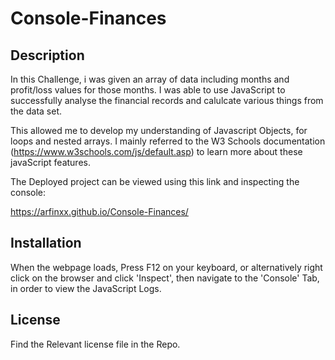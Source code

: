 # Console-Finances

## Description 

In this Challenge, i was given an array of data including months and profit/loss values for those months. I was able to use JavaScript to successfully analyse the financial records and calulcate various things from the data set.

This allowed me to develop my understanding of Javascript Objects, for loops and nested arrays. I mainly referred to the W3 Schools documentation (https://www.w3schools.com/js/default.asp) to learn more about these javaScript features.

The Deployed project can be viewed using this link and inspecting the console:

https://arfinxx.github.io/Console-Finances/

## Installation

When the webpage loads, Press F12 on your keyboard, or alternatively right click on the browser and click 'Inspect', then navigate to the 'Console' Tab, in order to view the JavaScript Logs.

## License

Find the Relevant license file in the Repo.